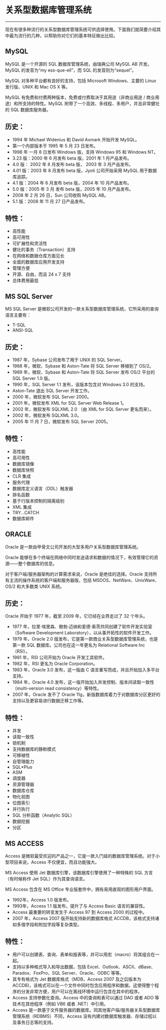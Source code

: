 # 关系型数据库管理系统 #

----------

现在有很多种流行的关系型数据库管理系统可供选择使用。下面我们就简要介绍其中最为流行的几种，以帮助你对它们的基本特征做出比较。

## MySQL ##

MySQL 是一个开源的 SQL 数据库管理系统，由瑞典公司 MySQL AB 开发。MySQL 的发音为“my ess-que-ell”，而 SQL 的发音则为“sequel”。

MySQL 对多种平台都有良好的支持，包括 Microsoft Windows、主要的 Linux 发行版、UNIX 和 Mac OS X 等。

MySQL 有免费和付费两种版本，免费或付费取决于其用途（非商业用途 / 商业用途）和所支持的特性。MySQL 附带了一个高效、多线程、多用户，并且非常健壮的 SQL 数据库服务器。

## 历史： ##

- 1994 年 Michael Widenius 和 David Axmark 开始开发 MySQL。
- 第一个内部版本于 1995 年 5 月 23 日发布。
- 1998 年 一月 8 日发布 Windows 版，支持 Windows 95 和 Windows NT。
- 3.23 版：2000 年 6 月发布 beta 版，2001 年 1 月产品发布。
- 4.0 版： 2002 年 8 月发布 beta 版， 2003 年 3 月产品发布。
- 4.01 版：2003 年 8 月发布 beta 版，Jyoti 公司开始采用 MySQL 用于数据库追踪。
- 4.1 版：2004 年 6 月发布 beta 版，2004 年 10 月产品发布。
- 5.0 版：2005 年 3 月 发布 beta 版，2005 年 10 月产品发布。
- 2008 年 2 月 26 日，Sun 公司收购 MySQL AB。
- 5.1 版：2008 年 11 月 27 日产品发布。

## 特性： ##

- 高性能
- 高可用性
- 可扩展性和灵活性
- 健壮的事务（Transaction）支持
- 在网络和数据仓库方面见长
- 全面的数据库应用开发支持
- 管理方便
- 开源、自由，而且 24 x 7 支持
- 总体费用最低

## MS SQL Server ##

MS SQL Server 是微软公司开发的一款关系型数据库管理系统，它所采用的查询语言主要有：

- T-SQL
- ANSI-SQL

## 历史： ##

- 1987 年，Sybase 公司发布了用于 UNIX 的 SQL Server。
- 1988 年，微软、Sybase 和 Aston-Tate 将 SQL Server 移植到了 OS/2。
- 1989 年，微软、Sybase 和 Aston-Tate 将 SQL Server 发布 OS/2 平台的 SQL Server 1.0 版。
- 1990 年，SQL Server 1.1 发布，该版本包含对 Windows 3.0 的支持。
- Aston-Tate 退出 SQL Server 开发工作。
- 2000 年，微软发布 SQL Server 2000。
- 2001 年，微软发布 XML for SQL Server Web Release 1。
- 2002 年，微软发布 SQLXML 2.0 （由 XML for SQL Server 更名而来）。
- 2002 年，微软发布 SQLXML 3.0。
- 2005 年 11 月 7 日，微软发布 SQL Server 2005。

## 特性： ##

- 高性能
- 高可用性
- 数据库镜像
- 数据库快照
- CLR 集成
- 服务代理
- 数据库定义语言（DDL）触发器
- 排名函数
- 基于行版本控制的隔离级别
- XML 集成
- TRY...CATCH
- 数据库邮件

## ORACLE ##

Oracle 是一款由甲骨文公司开发的大型多用户关系型数据库管理系统。

Oracle 能够在多个终端在网络中同时发送请求和数据的情况下，有效管理它的资源——整个数据库的信息。

对于客户端/服务器架构的计算需求来说，Oracle 是绝佳的选择。Oracle 支持所有主流的操作系统的客户端和服务器版，包括 MSDOS、NetWare、UnixWare、OS/2 和大多数类 UNIX 系统。

## 历史： ##

Oracle 开始于 1977 年，截至 2009 年，它已经在业界走过了 32 个年头。

- 1977 年，拉里·埃里森、鲍勃·迈纳和爱德·奥茨共同创建了软件开发实验室（Software Development Laboratory），以从事开拓性的软件开发工作。
- 1979 年，Oracle 2.0 版发布，它是第一款商业关系型数据库管理系统，也是第一款 SQL 数据库。公司也在这一年更名为 Relational Software Inc （RSI）。
- 1981 年，RSI 公司开始为 Oracle 开发工具软件。
- 1982 年，RSI 更名为 Oracle Corporation。
- 1983 年，Oracle 3.0 发布，这一版由 C 语言重写而成，并且开始加入多平台支持。
- 1984 年，Oracle 4.0 发布，这一版开始加入并发控制、版本间读取一致性（multi-version read consistency）等特性。
- 2007 年，Oracle 发不了 Oracle 11g，新版数据库着力于对数据库分区更好的支持以及更容易进行数据迁移工作等。

## 特性： ##

- 并发
- 读取一致性
- 锁机制
- 支持数据库的静默模式
- 可移植性
- 自管理能力
- SQL*Plus
- ASM
- 调度器
- 资源管理器
- 数据库仓库
- 物化视图
- 位图索引
- 并行执行
- SQL 分析函数（Analytic SQL）
- 数据挖掘
- 分区

## MS ACCESS ##

Access 是微软最受欢迎的产品之一，它是一款入门级的数据库管理系统。对于小型项目来说，Access 不仅便宜，而且功能强大。

MS Access 使用 Jet 数据库引擎，该数据库引擎使用了一种特殊的 SQL 方言（有时候称作 Jet SQL）作为其查询语言。

MS Access 包含在 MS Office 专业版套件中，拥有易用直观的图形用户界面。

- 1992年，Access 1.0 版发布。
- 1993年，Access 1.1 版发布，提升了与 Access Basic 语言的兼容性。
- Access 最重要的转变发生于 Access 97 到 Access 2000 的过程中。
- 2007 年，Access 2007 版开始支持新的数据库格式 ACCDB，该格式支持诸如多值字段和附加字段等复杂类型。

## 特性： ##

- 用户可以创建表、查询、表单和报表等，并可以用宏（macro）将其组合在一起。
- 支持以多种格式导入和导出数据，包括 Excel、Outlook、ASCII、dBase、Paradox、FoxPro、SQL Server、Oracle、ODBC 等等。
- 其专有格式为 Jet 数据库格式（MDB，Access 2007 及之后版本为 ACCDB)，该格式可以在一个文件中同时包含应用程序和数据。这使得整个程序的分发非常方便，用户可以在离线环境中运行包含在其中的程序。
- Access 支持参数化查询。Access 中的查询和表可以通过 DAO 或者 ADO 等技术在其他程序（例如 VB6 或者 .NET）中引用。
- Access 是一款基于文件服务器的数据库。同其他客户端/服务器关系型数据库管理系统（RDBMS）不同，Access 没有内建对数据库触发器、存储过程以及事务日志等的支持。